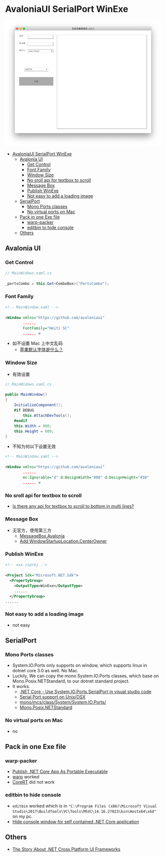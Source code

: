 # AvaloniaUI SerialPort WinExe

![sensitive test](img/sensitivetest.png)

- [AvaloniaUI SerialPort WinExe](#AvaloniaUI-SerialPort-WinExe)
  - [Avalonia UI](#Avalonia-UI)
    - [Get Control](#Get-Control)
    - [Font Family](#Font-Family)
    - [Window Size](#Window-Size)
    - [No sroll api for textbox to scroll](#No-sroll-api-for-textbox-to-scroll)
    - [Message Box](#Message-Box)
    - [Publish WinExe](#Publish-WinExe)
    - [Not easy to add a loading image](#Not-easy-to-add-a-loading-image)
  - [SerialPort](#SerialPort)
    - [Mono Ports classes](#Mono-Ports-classes)
    - [No virtual ports on Mac](#No-virtual-ports-on-Mac)
  - [Pack in one Exe file](#Pack-in-one-Exe-file)
    - [warp-packer](#warp-packer)
    - [editbin to hide console](#editbin-to-hide-console)
  - [Others](#Others)

## Avalonia UI
### Get Control
``` cs
// MainWidows.xaml.cs

_portsCombo = this.Get<ComboBox>("PortsCombo");
```

### Font Family
``` xml
<!-- MainWindow.xaml -->

<Window xmlns="https://github.com/avaloniaui"
        ......
        FontFamily="Heiti SC"
        ...... >
```
- 如不设置 Mac 上中文乱码
  - [苹果默认字体是什么？](https://blog.csdn.net/u010850094/article/details/51525144)

### Window Size
- 有效设置
``` cs
// MainWidows.xaml.cs

public MainWindow()
{
    InitializeComponent();
    #if DEBUG
        this.AttachDevTools();
    #endif
    this.Width = 800;
    this.Height = 600;
}
```
- 不知为何以下设置无效
``` xml
<!-- MainWindow.xaml -->

<Window xmlns="https://github.com/avaloniaui"
        ......
        mc:Ignorable="d" d:DesignWidth="800" d:DesignHeight="450"
        ...... >
```

### No sroll api for textbox to scroll
- [Is there any api for textbox to scroll to bottom in multi lines?](https://github.com/AvaloniaUI/Avalonia/issues/2722)

### Message Box
- 无官方，使用第三方
    - [MessageBox.Avalonia](https://gitlab.com/maindlab/messagebox.avalonia)
    - [Add WindowStartupLocation.CenterOwner](https://gitlab.com/maindlab/messagebox.avalonia/merge_requests/3/diffs)

### Publish WinExe
``` xml
<!-- xxx.csproj -->

<Project Sdk="Microsoft.NET.Sdk">
  <PropertyGroup>
    <OutputType>WinExe</OutputType>
    ......
  </PropertyGroup>
......
```

### Not easy to add a loading image
- not easy

## SerialPort
### Mono Ports classes
- System.IO.Ports only supports on window, which supports linux in dotnet core 3.0 as well. No Mac.
- Luckily, We can copy the mono System.IO.Ports classes, which base on Mono.Posix.NETStandard, to our dotnet standard project.
- It works.
    - [.NET Core - Use System.IO.Ports.SerialPort in visual studio code](https://stackoverflow.com/questions/42711396/net-core-use-system-io-ports-serialport-in-visual-studio-code?rq=1)
    - [Serial Port support on Unix/OSX](https://github.com/dotnet/corefx/issues/18012)
    - [mono/mcs/class/System/System.IO.Ports/](https://github.com/mono/mono/tree/master/mcs/class/System/System.IO.Ports)
    - [Mono.Posix.NETStandard](https://www.nuget.org/packages/Mono.Posix.NETStandard/)

### No virtual ports on Mac
- no

## Pack in one Exe file
### warp-packer
- [Publish .NET Core App As Portable Executable](https://stackoverflow.com/questions/50703578/publish-net-core-app-as-portable-executable)
- [warp](https://github.com/dgiagio/warp#windows-1) worked
- [CoreRT](https://blog.miniasp.com/post/2019/01/30/How-to-use-CoreRT-SCD-compile-your-NET-Core-App) did not work

### editbin to hide console
- `editbin` worked which is in `"C:\Program Files (x86)\Microsoft Visual Studio\2017\BuildTools\VC\Tools\MSVC\14.16.27023\bin\Hostx64\x64"` on my pc.
- [Hide console window for self contained .NET Core application](https://github.com/AvaloniaUI/Avalonia/wiki/Hide-console-window-for-self-contained-.NET-Core-application)

## Others
- [The Story About .NET Cross Platform UI Frameworks](https://blog.lextudio.com/the-story-about-net-cross-platform-ui-frameworks-dd4a9433d0ea)






